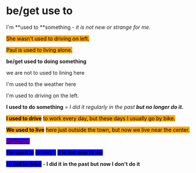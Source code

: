 # be/get use to

I'm **used to **something - _it is not new or strange for me._

<mark style="background-color:orange;">She wasn't used to driving on left.</mark>

<mark style="background-color:orange;">Paul is used to living alone.</mark>

**be/get used to doing something**

we are not to used to lining here

I'm used to the weather here

I'm used to driving on the left.

**I used to  do something** = _I did it regularly in the past **but no longer do it.**_

<mark style="background-color:orange;">**I used to drive**</mark> <mark style="background-color:orange;">to work every day, but these days I usually go by bike.</mark>

<mark style="background-color:orange;">**We used to live**</mark> <mark style="background-color:orange;">here just outside the town, but now we live near the center.</mark>

<mark style="background-color:orange;"></mark>

<mark style="color:red;background-color:blue;">Important</mark>

<mark style="background-color:blue;">**I'm used to**</mark> <mark style="background-color:blue;">driving -</mark> <mark style="background-color:blue;">**it is not new to me**</mark>

<mark style="background-color:blue;">**I used to **</mark><mark style="background-color:blue;">drive</mark><mark style="background-color:blue;">** - I did it in the past but now I don't do it**</mark>
